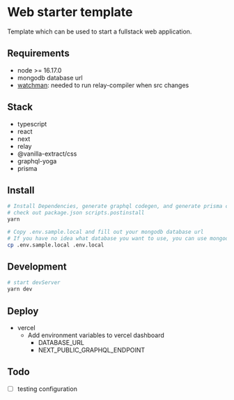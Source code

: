 # Web starter template

Template which can be used to start a fullstack web application.

## Requirements

- node >= 16.17.0
- mongodb database url
- [watchman](https://facebook.github.io/watchman/): needed to run relay-compiler when src changes

## Stack

- typescript
- react
- next
- relay
- @vanilla-extract/css
- graphql-yoga
- prisma

## Install

```bash
# Install Dependencies, generate graphql codegen, and generate prisma client typine
# check out package.json scripts.postinstall
yarn

# Copy .env.sample.local and fill out your mongodb database url
# If you have no idea what database you want to use, you can use mongodb atlas
cp .env.sample.local .env.local
```

## Development

```bash
# start devServer
yarn dev
```

## Deploy

- vercel
  - Add environment variables to vercel dashboard
    - DATABASE_URL
    - NEXT_PUBLIC_GRAPHQL_ENDPOINT

## Todo

- [ ] testing configuration
